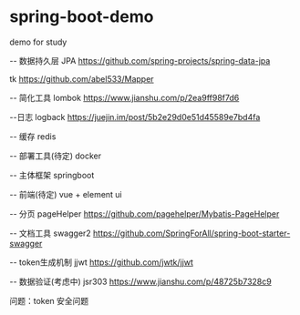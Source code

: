 # spring-boot-demo
demo for study

-- 数据持久层
JPA https://github.com/spring-projects/spring-data-jpa

tk https://github.com/abel533/Mapper

-- 简化工具
lombok https://www.jianshu.com/p/2ea9ff98f7d6

--日志
logback https://juejin.im/post/5b2e29d0e51d45589e7bd4fa

-- 缓存
redis

-- 部署工具(待定)
docker

-- 主体框架
springboot

-- 前端(待定)
vue + element ui

-- 分页
pageHelper https://github.com/pagehelper/Mybatis-PageHelper

-- 文档工具
swagger2 https://github.com/SpringForAll/spring-boot-starter-swagger

-- token生成机制
jjwt https://github.com/jwtk/jjwt

-- 数据验证(考虑中)
jsr303 https://www.jianshu.com/p/48725b7328c9

问题：token 安全问题


